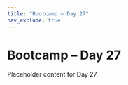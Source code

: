 ```yaml
---
title: "Bootcamp – Day 27"
nav_exclude: true
---
```


# Bootcamp – Day 27

Placeholder content for Day 27.
